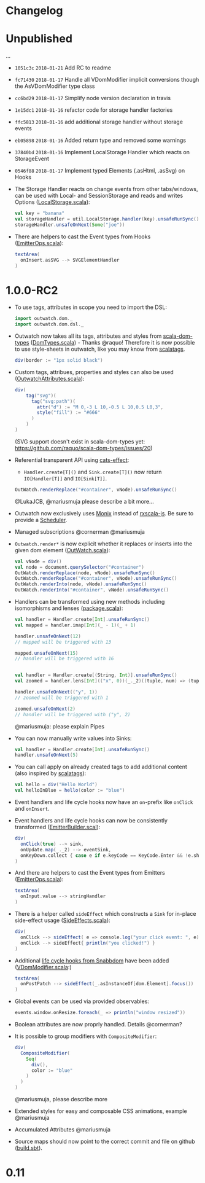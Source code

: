# Changelog

# Unpublished

...
* `1051c3c` `2018-01-21` Add RC to readme 
* `fc71430` `2018-01-17` Handle all VDomModifier implicit conversions though the AsVDomModifier type class 
* `cc6bd29` `2018-01-17` Simplify node version declaration in travis 
* `1e15dc1` `2018-01-16` refactor code for storage handler factories 
* `ffc5813` `2018-01-16` add additional storage handler without storage events 
* `eb05898` `2018-01-16` Added return type and removed some warnings 
* `37840bd` `2018-01-16` Implement LocalStorage Handler which reacts on StorageEvent 
* `0546f88` `2018-01-17` Implement typed Elements (.asHtml, .asSvg) on Hooks 

* The Storage Handler reacts on change events from other tabs/windows, can be used with Local- and SessionStorage and reads and writes Options ([LocalStorage.scala](https://github.com/OutWatch/outwatch/blob/master/src/main/scala/outwatch/util/LocalStorage.scala)):
  ```scala
  val key = "banana"
  val storageHandler = util.LocalStorage.handler(key).unsafeRunSync()
  storageHandler.unsafeOnNext(Some("joe"))
  ```
  
* There are helpers to cast the Event types from Hooks ([EmitterOps.scala](https://github.com/OutWatch/outwatch/blob/master/src/main/scala/outwatch/dom/helpers/EmitterOps.scala)):
  ```scala
  textArea(
    onInsert.asSVG --> SVGElementHandler
  )
  ```
  

# 1.0.0-RC2

* To use tags, attributes in scope you need to import the DSL:
  ```scala
  import outwatch.dom._
  import outwatch.dom.dsl._
  ```
  
* Outwatch now takes all its tags, attributes and styles from [scala-dom-types](https://github.com/raquo/scala-dom-types) ([DomTypes.scala](https://github.com/OutWatch/outwatch/blob/6dd72a31cb48bd67547a08482209f0a2480b0e9c/src/main/scala/outwatch/dom/DomTypes.scala)) - Thanks @raquo! Therefore it is now possible to use style-sheets in outwatch, like you may know from [scalatags](https://github.com/lihaoyi/scalatags).
  ```scala
  div(border := "1px solid black")
  ```
* Custom tags, attribues, properties and styles can also be used ([OutwatchAttributes.scala](https://github.com/OutWatch/outwatch/blob/6dd72a31cb48bd67547a08482209f0a2480b0e9c/src/main/scala/outwatch/dom/OutwatchAttributes.scala#L63)):
  ```scala
  div(
      tag("svg")(
        tag("svg:path")(
          attr("d") := "M 0,-3 L 10,-0.5 L 10,0.5 L0,3",
          style("fill") := "#666"
        )
      )
  )
  ```
  (SVG support doesn't exist in scala-dom-types yet: https://github.com/raquo/scala-dom-types/issues/20)


* Referential transparent API using [cats-effect](https://github.com/typelevel/cats-effect):
    * `Handler.create[T]()` and `Sink.create[T]()` now return `IO[Handler[T]]` and `IO[Sink[T]]`.
    ```scala
    OutWatch.renderReplace("#container", vNode).unsafeRunSync()
    ```
    @LukaJCB, @mariusmuja please describe a bit more...

* Outwatch now exclusively uses [Monix](https://monix.io) instead of [rxscala-js](https://github.com/LukaJCB/rxscala-js). Be sure to provide a [Scheduler](https://monix.io/docs/2x/execution/scheduler.html).

* Managed subscriptions @cornerman @mariusmuja

* `Outwatch.render*` is now explicit whether it replaces or inserts into the given dom element ([OutWatch.scala](https://github.com/OutWatch/outwatch/blob/master/src/main/scala/outwatch/dom/OutWatch.scala)):
  ```scala
  val vNode = div()
  val node = document.querySelector("#container")
  OutWatch.renderReplace(node, vNode).unsafeRunSync()
  OutWatch.renderReplace("#container", vNode).unsafeRunSync()
  OutWatch.renderInto(node, vNode).unsafeRunSync()
  OutWatch.renderInto("#container", vNode).unsafeRunSync()
  ```

* Handlers can be transformed using new methods including isomorphisms and lenses ([package.scala](https://github.com/OutWatch/outwatch/blob/master/src/main/scala/outwatch/package.scala)):
  ```scala
  val handler = Handler.create[Int].unsafeRunSync()
  val mapped = handler.imap[Int](_ - 1)(_ + 1)

  handler.unsafeOnNext(12)
  // mapped will be triggered with 13

  mapped.unsafeOnNext(15)
  // handler will be triggered with 16


  val handler = Handler.create[(String, Int)].unsafeRunSync()
  val zoomed = handler.lens[Int](("x", 0))(_._2)((tuple, num) => (tuple._1, num))

  handler.unsafeOnNext(("y", 1))
  // zoomed will be triggered with 1

  zoomed.unsafeOnNext(2)
  // handler will be triggered with ("y", 2)
  ```
  @mariusmuja: please explain Pipes

* You can now manually write values into Sinks:
  ```scala
  val handler = Handler.create[Int].unsafeRunSync()
  handler.unsafeOnNext(5)
  ```

* You can call apply on already created tags to add additional content (also inspired by [scalatags](https://github.com/lihaoyi/scalatags)):
  ```scala
  val hello = div("Hello World")
  val helloInBlue = hello(color := "blue")
  ```

* Event handlers and life cycle hooks now have an `on`-prefix like `onClick` and `onInsert`.

* Event handlers and life cycle hooks can now be consistently transformed ([EmitterBuilder.scal](https://github.com/OutWatch/outwatch/blob/master/src/main/scala/outwatch/dom/helpers/EmitterBuilder.scala#L10)):
  ```scala
  div(
    onClick(true) --> sink,
    onUpdate.map(_._2) --> eventSink,
    onKeyDown.collect { case e if e.keyCode == KeyCode.Enter && !e.shiftKey => e.preventDefault(); e }.value.filter(_.nonEmpty) --> userInputHandler
  )
  ```
  
* And there are helpers to cast the Event types from Emitters ([EmitterOps.scala](https://github.com/OutWatch/outwatch/blob/master/src/main/scala/outwatch/dom/helpers/EmitterOps.scala)):
  ```scala
  textArea(
    onInput.value --> stringHandler
  )
  ```

* There is a helper called `sideEffect` which constructs a `Sink` for in-place side-effect usage ([SideEffects.scala](https://github.com/OutWatch/outwatch/blob/master/src/main/scala/outwatch/SideEffects.scala)):
  ```scala
  div(
    onClick --> sideEffect( e => console.log("your click event: ", e) ),
    onClick --> sideEffect{ println("you clicked!") }
  )
  ```

* Additional [life cycle hooks from Snabbdom](https://github.com/snabbdom/snabbdom#hooks) have been added ([VDomModifier.scala](https://github.com/OutWatch/outwatch/blob/master/src/main/scala/outwatch/dom/VDomModifier.scala#L131):) 
  ```scala
  textArea(
    onPostPatch --> sideEffect(_.asInstanceOf[dom.Element].focus())
  )
  ```
  
* Global events can be used via provided observables:
  ```scala
  events.window.onResize.foreach(_ => println("window resized"))
  ```

* Boolean attributes are now proprly handled. Details @cornerman?

* It is possible to group modifiers with `CompositeModifier`:
  ```scala
  div(
    CompositeModifier(
      Seq(
        div(),
        color := "blue"
      )
    )
  )
  ```
  @mariusmuja, please describe more

* Extended styles for easy and composable CSS animations, example @mariusmuja

* Accumulated Attributes @mariusmuja

* Source maps should now point to the correct commit and file on github ([build.sbt](https://github.com/OutWatch/outwatch/blob/master/build.sbt#L30)).


# 0.11
